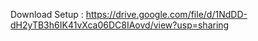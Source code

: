 Download Setup : https://drive.google.com/file/d/1NdDD-dH2yTB3h6IK41vXca06DC8IAovd/view?usp=sharing




[](https://github.com/JUSTSAIF/CinemanaShabakaty_DiscordStatus/blob/main/pic/1.png?raw=true)



[](https://github.com/JUSTSAIF/CinemanaShabakaty_DiscordStatus/blob/main/pic/2.png?raw=true)
